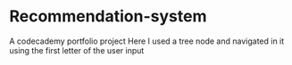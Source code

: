 # Recommendation-system
A codecademy portfolio project
Here I used a tree node and navigated in it using the first letter of the user input